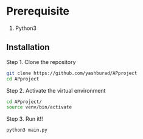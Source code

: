 # Prerequisite

1. Python3

## Installation

Step 1. Clone the repository

```bash
git clone https://github.com/yashburad/APproject
cd APproject
```

Step 2. Activate the virtual environment

```bash
cd APproject/
source venv/bin/activate
```

Step 3. Run it!!

```bash
python3 main.py
```